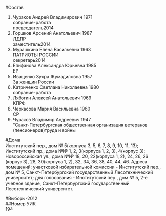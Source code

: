 #Состав  
1. Чураков Андрей Владимирович 1971  
    собрание-работа  
    председатель2014  
2. Горшков Арсений Анатольевич 1987  
    ЛДПР  
    заместитель2014  
3. Мурашкина Елена Васильевна 1963  
    ПАТРИОТЫ РОССИИ  
    секретарь2014  
4. Епифанова Александра Юрьевна 1985  
    ЕР  
5. Иващенко Зухра Жумадиловна 1957  
    За женщин России  
6. Катриченко Светлана Николаевна 1980  
    собрание-работа  
7. Лябогин Алексей Анатольевич 1969  
    КПРФ  
8. Черкасова Мария Васильевна 1960  
    СР  
9. Чураков Владимир Андреевич 1947  
    "Санкт-Петербургская общественная организация ветеранов (пенсионеров)труда и войны  

#Дома  
Институтский пер., дом № 5(корпуса 3, 5, 6, 7, 8, 9, 10, 11, 13); Институтский пр., дома №№ 1, 2, 3(корпуса 1, 2, 3), 4(корпус 3); Новороссийская ул., дома №№ 18, 20, 22(корпуса 1, 2), 24, 26, 26 (корпус 3), 28, 30(корпуса 1, 2), 32, 34, 36, 38, 40, 44, 46. Адреса помещений: участковой избирательной комиссии - Институтский пер., дом № 5, Санкт-Петербургский государственный Лесотехнический университет; для голосования - Институтский пер., дом № 5, 2-е учебное здание, Санкт-Петербургский государственный Лесотехнический университет.  
  
#Выборы-2012  
##Номер УИК  
194  

